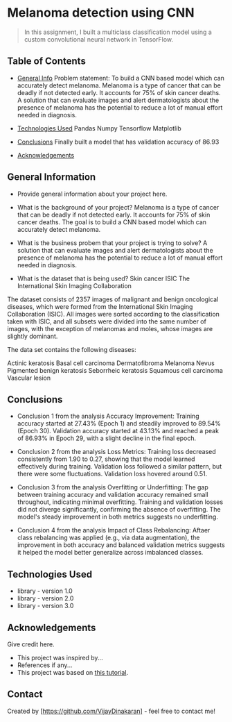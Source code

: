 # Melanoma detection using CNN
> In this assignment, I built a multiclass classification model using a custom convolutional neural network in TensorFlow. 
  

## Table of Contents
* [General Info](#general-information)
Problem statement: To build a CNN based model which can accurately detect melanoma. Melanoma is a type of cancer that can be deadly if not detected early. 
It accounts for 75% of skin cancer deaths. A solution that can evaluate images and alert dermatologists about the presence of melanoma has the potential to 
reduce a lot of manual effort needed in diagnosis.

* [Technologies Used](#technologies-used)
Pandas
Numpy
Tensorflow
Matplotlib

* [Conclusions](#conclusions)
Finally built a model that has validation accuracy of 86.93

* [Acknowledgements](#acknowledgements)

<!-- You can include any other section that is pertinent to your problem -->

## General Information
- Provide general information about your project here.
- What is the background of your project?
Melanoma is a type of cancer that can be deadly if not detected early. 
It accounts for 75% of skin cancer deaths. 
The goal is to build a CNN based model which can accurately detect melanoma.

- What is the business probem that your project is trying to solve?
A solution that can evaluate images and alert dermatologists about the presence of melanoma has the potential to 
reduce a lot of manual effort needed in diagnosis.

- What is the dataset that is being used?
Skin cancer ISIC The International Skin Imaging Collaboration

The dataset consists of 2357 images of malignant and benign oncological diseases, which were formed from the International Skin Imaging Collaboration (ISIC). 
All images were sorted according to the classification taken with ISIC, and all subsets were divided into the same number of images, with the exception of melanomas and moles, whose images are slightly dominant.


The data set contains the following diseases:

Actinic keratosis
Basal cell carcinoma
Dermatofibroma
Melanoma
Nevus
Pigmented benign keratosis
Seborrheic keratosis
Squamous cell carcinoma
Vascular lesion


<!-- You don't have to answer all the questions - just the ones relevant to your project. -->

## Conclusions
- Conclusion 1 from the analysis
Accuracy Improvement: Training accuracy started at 27.43% (Epoch 1) and steadily improved to 89.54% (Epoch 30). 
Validation accuracy started at 43.13% and reached a peak of 86.93% in Epoch 29, with a slight decline in the final epoch.

- Conclusion 2 from the analysis
Loss Metrics: Training loss decreased consistently from 1.90 to 0.27, showing that the model learned effectively during training. 
Validation loss followed a similar pattern, but there were some fluctuations. Validation loss hovered around 0.51.

- Conclusion 3 from the analysis
Overfitting or Underfitting: The gap between training accuracy and validation accuracy remained small throughout, indicating minimal overfitting. 
Training and validation losses did not diverge significantly, confirming the absence of overfitting. The model's steady improvement in both metrics suggests no underfitting.

- Conclusion 4 from the analysis
Impact of Class Rebalancing: Aftaer class rebalancing was applied (e.g., via data augmentation), the improvement in both accuracy and balanced validation metrics 
suggests it helped the model better generalize across imbalanced classes.


<!-- You don't have to answer all the questions - just the ones relevant to your project. -->



## Technologies Used
- library - version 1.0
- library - version 2.0
- library - version 3.0

<!-- As the libraries versions keep on changing, it is recommended to mention the version of library used in this project -->

## Acknowledgements
Give credit here.
- This project was inspired by...
- References if any...
- This project was based on [this tutorial](https://www.example.com).


## Contact
Created by [https://github.com/VijayDinakaran] - feel free to contact me!


<!-- Optional -->
<!-- ## License -->
<!-- This project is open source and available under the [... License](). -->

<!-- You don't have to include all sections - just the one's relevant to your project -->